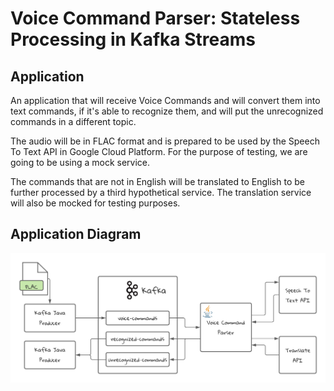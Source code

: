 # Voice Command Parser: Stateless Processing in Kafka Streams

## Application
An application that will receive Voice Commands and will convert them into text commands, if it's able to recognize them, and will put the unrecognized commands in a different topic.

The audio will be in FLAC format and is prepared to be used by the Speech To Text API in Google Cloud Platform. For the purpose of testing, we are going to be using a mock service.

The commands that are not in English will be translated to English to be further processed by a third hypothetical service. The translation service will also be mocked for testing purposes.
## Application Diagram
![Application Diagram](docs/appDiagram.png)

